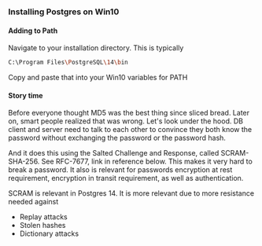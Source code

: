### Installing Postgres on Win10

#### Adding to Path

Navigate to your installation directory. This is typically

```bash
C:\Program Files\PostgreSQL\14\bin
```

Copy and paste that into your Win10 variables for PATH

#### Story time

Before everyone thought MD5 was the best thing since sliced bread. Later on, smart people realized that was wrong. 
Let's look under the hood. DB client and server need to talk to each other to convince they both know the password without exchanging the password or the password hash. 

And it does this using the Salted Challenge and Response, called SCRAM-SHA-256. See RFC-7677, link in reference below.
This makes it very hard to break a password. It also is relevant for passwords encryption at rest requirement, encryption in transit requirement, as well as authentication.

SCRAM is relevant in Postgres 14. It is more relevant due to more resistance needed against

- Replay attacks
- Stolen hashes
- Dictionary attacks

